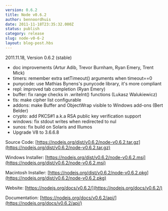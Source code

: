 ```yaml
---
version: 0.6.2
title: Node v0.6.2
author: bennoordhuis
date: 2011-11-18T23:35:32.000Z
status: publish
category: release
slug: node-v0-6-2
layout: blog-post.hbs
---
```


2011.11.18, Version 0.6.2 (stable)

- doc improvements (Artur Adib, Trevor Burnham, Ryan Emery, Trent Mick)
- timers: remember extra setTimeout() arguments when timeout==0
- punycode: use Mathias Bynens's punycode library, it's more compliant
- repl: improved tab completion (Ryan Emery)
- buffer: fix range checks in .writeInt() functions (Lukasz Walukiewicz)
- tls: make cipher list configurable
- addons: make Buffer and ObjectWrap visible to Windows add-ons (Bert Belder)
- crypto: add PKCS#1 a.k.a RSA public key verification support
- windows: fix stdout writes when redirected to nul
- sunos: fix build on Solaris and Illumos
- Upgrade V8 to 3.6.6.8

Source Code: [https://nodejs.org/dist/v0.6.2/node-v0.6.2.tar.gz](https://nodejs.org/dist/v0.6.2/node-v0.6.2.tar.gz)

Windows Installer: [https://nodejs.org/dist/v0.6.2/node-v0.6.2.msi](https://nodejs.org/dist/v0.6.2/node-v0.6.2.msi)

Macintosh Installer: [https://nodejs.org/dist/v0.6.2/node-v0.6.2.pkg](https://nodejs.org/dist/v0.6.2/node-v0.6.2.pkg)

Website: [https://nodejs.org/docs/v0.6.2/](https://nodejs.org/docs/v0.6.2/)

Documentation: [https://nodejs.org/docs/v0.6.2/api/](https://nodejs.org/docs/v0.6.2/api/)
